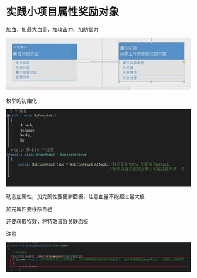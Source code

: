 # 实践小项目属性奖励对象

加血，加最大血量，加攻击力，加防御力

![8cbb5dc42b205f438836ae97142d092f.png](image/8cbb5dc42b205f438836ae97142d092f.png)

枚举的初始化

![3b6d54d30b79c9d48b3a01fe75c1429b.png](image/3b6d54d30b79c9d48b3a01fe75c1429b.png)

动态加属性，加完属性要更新面板，注意血量不能超过最大值

加完属性要移除自己

还要获取特效，将特效音效关联面板

注意

![d2ab13d71ab243b18a26b3d230416795.png](image/d2ab13d71ab243b18a26b3d230416795.png)
